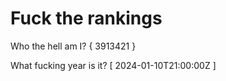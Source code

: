 # Fuck the rankings

Who the hell am I?
{ 3913421 }

What fucking year is it?
[ 2024-01-10T21:00:00Z ]
